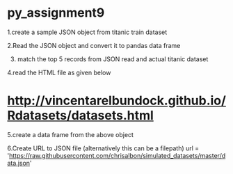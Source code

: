 # py_assignment9

1.create a sample JSON object from titanic train dataset

2.Read the JSON object and convert it to pandas data frame

3. match the top 5 records from JSON read and actual titanic dataset

4.read the HTML file as given below
# http://vincentarelbundock.github.io/Rdatasets/datasets.html

5.create a data frame from the above object

6.Create URL to JSON file (alternatively this can be a filepath)
url = 'https://raw.githubusercontent.com/chrisalbon/simulated_datasets/master/data.json'

